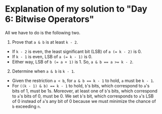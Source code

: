 # Explanation of my solution to "Day 6: Bitwise Operators"
All we have to do is the following two.
1. Prove that `a & b` is at least `k - 2`.
  * If `k - 2` is even, the least significant bit (LSB) of `a (= k - 2)` is 0.
  * If `k - 1` is even, LSB of `a (= k - 1)` is 0.
  * Either way, LSB of `b (= a + 1)` is 1. So, `a & b == a >= k - 2`.
2. Determine when `a & b` is `k - 1`.
  * Given the restriction `a < b`, for `a & b == k - 1` to hold, `a` must be `k - 1`.
  * For `((k - 1) & b) == k - 1` to hold, `b`'s bits, which correspond to `a`'s bits of 1, must be 1s. Moreover, at least one of `b`'s bits, which correspond to `a`'s bits of 0, must be 0. We set `b`'s bit, which corresponds to `a`'s LSB of 0 instead of `a`'s any bit of 0 because we must minimize the chance of `b` exceeding `n`.
